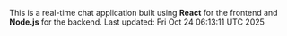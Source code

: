 This is a real-time chat application built using **React** for the frontend and **Node.js** for the backend.
Last updated: Fri Oct 24 06:13:11 UTC 2025
